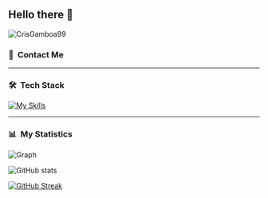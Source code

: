 ## Hello there 👋

<img src="https://komarev.com/ghpvc/?username=CrisGamboa99&label=Profile%20views&color=0e75b6&style=flat" alt="CrisGamboa99" />

### 💬 &nbsp;Contact Me

---

### 🛠 &nbsp;Tech Stack
[![My Skills](https://skillicons.dev/icons?i=java,js,html,css,bootstrap,mysql)](https://skillicons.dev)

---

### 📊 &nbsp;My Statistics

![Graph](https://github-readme-activity-graph.vercel.app/graph?username=CrisGamboa99&custom_title=GitHub%20Activity%20Graph&bg_color=0D1117&color=7F3FBF&line=7F3FBF&point=7F3FBF&area_color=FFFFFF&title_color=FFFFFF&area=true)

![GitHub stats](https://github-readme-stats.vercel.app/api?username=CrisGamboa99\&theme=midnight-purple\&show_icons=true\&show=reviews,prs_merged,prs_merged_percentage\&hide=contribs,issues)

[![GitHub Streak](https://streak-stats.demolab.com/?user=CrisGamboa99&theme=midnight-purple)](https://git.io/streak-stats)
